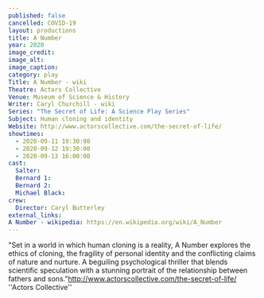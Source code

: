 ```yaml
---
published: false
cancelled: COVID-19
layout: productions
title: A Number
year: 2020
image_credit:
image_alt:
image_caption:
category: play
Title: A Number - wiki
Theatre: Actors Collective
Venue: Museum of Science & History
Writer: Caryl Churchill - wiki
Series: "The Secret of Life: A Science Play Series"
Subject: Human cloning and identity
Website: http://www.actorscollective.com/the-secret-of-life/
showtimes: 
  - 2020-09-11 19:30:00
  - 2020-09-12 19:30:00
  - 2020-09-13 16:00:00
cast:
  Salter:
  Bernard 1:
  Bernard 2:
  Michael Black:
crew:
  Director: Caryl Butterley
external_links:
A Number - wikipedia: https://en.wikipedia.org/wiki/A_Number
---
```


"Set in a world in which human cloning is a reality, A Number explores the ethics of cloning, the fragility of personal identity and the conflicting claims of nature and nurture. A beguiling psychological thriller that blends scientific speculation with a stunning portrait of the relationship between fathers and sons."<ref>http://www.actorscollective.com/the-secret-of-life/ ''Actors Collective''</ref>
